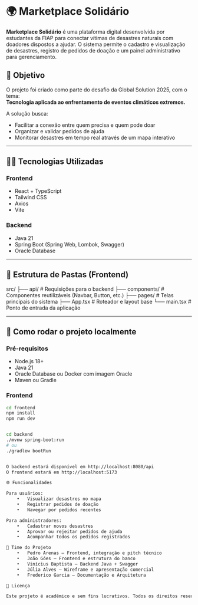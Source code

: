 # 🌍 Marketplace Solidário

**Marketplace Solidário** é uma plataforma digital desenvolvida por estudantes da FIAP para conectar vítimas de desastres naturais com doadores dispostos a ajudar. O sistema permite o cadastro e visualização de desastres, registro de pedidos de doação e um painel administrativo para gerenciamento.

## 📌 Objetivo

O projeto foi criado como parte do desafio da Global Solution 2025, com o tema:  
**Tecnologia aplicada ao enfrentamento de eventos climáticos extremos.**

A solução busca:
- Facilitar a conexão entre quem precisa e quem pode doar
- Organizar e validar pedidos de ajuda
- Monitorar desastres em tempo real através de um mapa interativo

---

## 🧑‍💻 Tecnologias Utilizadas

### Frontend
- React + TypeScript
- Tailwind CSS
- Axios
- Vite

### Backend
- Java 21
- Spring Boot (Spring Web, Lombok, Swagger)
- Oracle Database

---

## 🧩 Estrutura de Pastas (Frontend)

src/
├── api/                  # Requisições para o backend
├── components/           # Componentes reutilizáveis (Navbar, Button, etc.)
├── pages/                # Telas principais do sistema
├── App.tsx               # Roteador e layout base
└── main.tsx              # Ponto de entrada da aplicação

---

## 🚀 Como rodar o projeto localmente

### Pré-requisitos
- Node.js 18+
- Java 21
- Oracle Database ou Docker com imagem Oracle
- Maven ou Gradle

### Frontend

```bash
cd frontend
npm install
npm run dev


cd backend
./mvnw spring-boot:run
# ou
./gradlew bootRun


O backend estará disponível em http://localhost:8080/api
O frontend estará em http://localhost:5173

🌐 Funcionalidades

Para usuários:
	•	Visualizar desastres no mapa
	•	Registrar pedidos de doação
	•	Navegar por pedidos recentes

Para administradores:
	•	Cadastrar novos desastres
	•	Aprovar ou rejeitar pedidos de ajuda
	•	Acompanhar todos os pedidos registrados

👥 Time do Projeto
	•	Pedro Arenas – Frontend, integração e pitch técnico
	•	João Góes – Frontend e estrutura do banco
	•	Vinícius Baptista – Backend Java + Swagger
	•	Júlia Alves – Wireframe e apresentação comercial
	•	Frederico Garcia – Documentação e Arquitetura

📄 Licença

Este projeto é acadêmico e sem fins lucrativos. Todos os direitos reservados aos autores do grupo 2SIOA - FIAP 2025.
